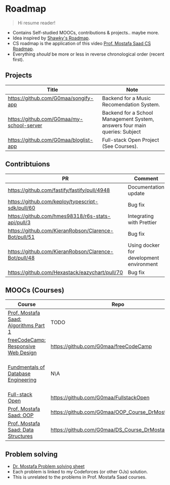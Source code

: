# Roadmap

> Hi resume reader!

- Contains Self-studied MOOCs, contributions & projects.. maybe more.
- Idea inspired by [Shawky's Roadmap](https://github.com/OmarShawky1/CS-Roadmap).
- CS roadmap is the application of this video [Prof. Mostafa Saad CS Roadmap](https://youtu.be/b56XFMNEzAs?si=hZJiPl3FKIuPhqDS).
- Everything _should_ be more or less in reverse chronological order (recent first).

## Projects

| Title                                     | Note                                                                       |
| ----------------------------------------- | -------------------------------------------------------------------------- |
| https://github.com/G0maa/songify-app      | Backend for a Music Recomendation System.                                  |
| https://github.com/G0maa/my-school-server | Backend for a School Management System, answers four main queries: Subject |
| https://github.com/G0maa/bloglist-app     | Full-stack Open Project (See Courses).                                     |

<!-- Unsure if I should put those, they're old, low quality, not well documented... -->
<!-- | https://github.com/G0maa/ProjectOne                                            | Console program to help me (and others) to create their academic schedules and export them to a spreadsheet. |
| https://github.com/G0maa/OOP_Course_DrMostafaSaad/tree/master/AskMeOOP_Project | Related to OOP course, a console program that mimics AskFM.                                                  |
| https://github.com/G0maa/OOP_Course_DrMostafaSaad/tree/master/eBook_Project    | Related to OOP Course, a console progroam that mimics an eBook reader.                                       |
| https://github.com/G0maa/HelperFunctionsCPP                                    | Small collection of CPP functions that might be helpful in console programs.                                 | -->

## Contribtuions

| PR                                                   | Comment                                  |
| ---------------------------------------------------- | ---------------------------------------- |
| https://github.com/fastify/fastify/pull/4948         | Documentation update                     |
| https://github.com/keploy/typescript-sdk/pull/60     | Bug fix                                  |
| https://github.com/hmes98318/r6s-stats-api/pull/3    | Integrating with Prettier                |
| https://github.com/KieranRobson/Clarence-Bot/pull/51 | Bug fix                                  |
| https://github.com/KieranRobson/Clarence-Bot/pull/48 | Using docker for development environment |
| https://github.com/Hexastack/eazychart/pull/70       | Bug fix                                  |

## MOOCs (Courses)

| Course                                                                                                              | Repo                                              | Note                                                  |
| ------------------------------------------------------------------------------------------------------------------- | ------------------------------------------------- | ----------------------------------------------------- |
| [Prof. Mostafa Saad: Algorithms Part 1](https://www.udemy.com/course-dashboard-redirect/?course_id=4335460)         | TODO                                              | In-progress                                           |
| [freeCodeCamp: Responsive Web Design](https://www.freecodecamp.org/learn/2022/responsive-web-design/)               | https://github.com/G0maa/freeCodeCamp             |                                                       |
| [Fundmentals of Database Engineering](https://www.udemy.com/course-dashboard-redirect/?course_id=2722880)           | N\A                                               | 90% finished, took notes only                         |
| [Full-stack Open](https://fullstackopen.com/)                                                                       | https://github.com/G0maa/FullstackOpen            | [Project Repo](https://github.com/G0maa/bloglist-app) |
| [Prof. Mostafa Saad: OOP](https://youtube.com/playlist?list=PLPt2dINI2MIbMba7tpx3qvmgOsDlpITwG&si=hvxrUYrDH9uR4diP) | https://github.com/G0maa/OOP_Course_DrMostafaSaad | Old                                                   |
| [Prof. Mostafa Saad: Data Structures](https://www.udemy.com/course/dscpp-skills)                                    | https://github.com/G0maa/DS_Course_DrMostafaSaad  | Old                                                   |

## Problem solving

- [Dr. Mostafa Problem solving sheet](https://docs.google.com/spreadsheets/d/1oKdj2ZIaTpuEc-IDTvSf9KJvPYsVjeycdAjviGQe5h4/edit?usp=sharing)
- Each problem is linked to my Codeforces (or other OJs) solution.
- This is unrelated to the problems in Prof. Mostafa Saad courses.
